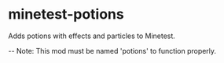 # minetest-potions
Adds potions with effects and particles to Minetest.

-- Note: This mod must be named 'potions' to function properly.
